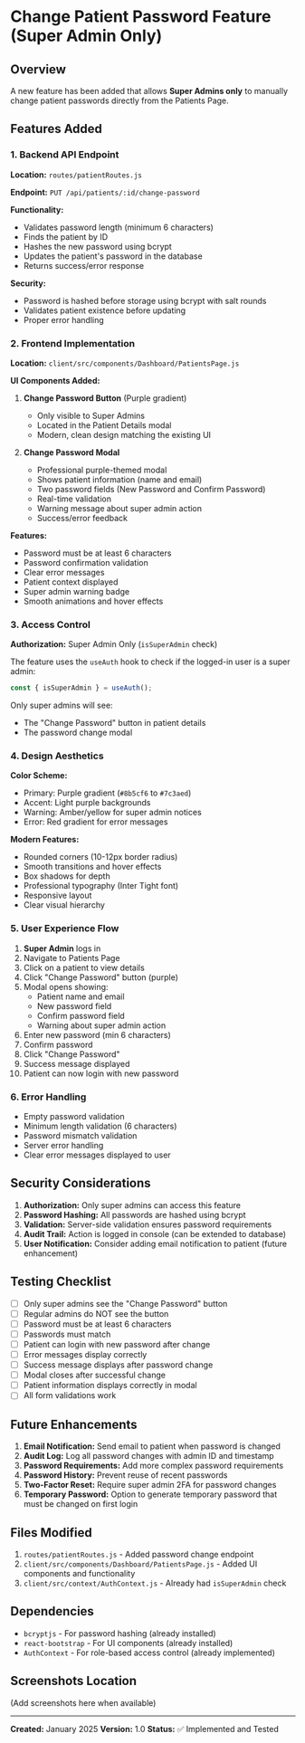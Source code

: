 # Change Patient Password Feature (Super Admin Only)

## Overview
A new feature has been added that allows **Super Admins only** to manually change patient passwords directly from the Patients Page.

## Features Added

### 1. Backend API Endpoint
**Location:** `routes/patientRoutes.js`

**Endpoint:** `PUT /api/patients/:id/change-password`

**Functionality:**
- Validates password length (minimum 6 characters)
- Finds the patient by ID
- Hashes the new password using bcrypt
- Updates the patient's password in the database
- Returns success/error response

**Security:**
- Password is hashed before storage using bcrypt with salt rounds
- Validates patient existence before updating
- Proper error handling

### 2. Frontend Implementation
**Location:** `client/src/components/Dashboard/PatientsPage.js`

**UI Components Added:**
1. **Change Password Button** (Purple gradient)
   - Only visible to Super Admins
   - Located in the Patient Details modal
   - Modern, clean design matching the existing UI

2. **Change Password Modal**
   - Professional purple-themed modal
   - Shows patient information (name and email)
   - Two password fields (New Password and Confirm Password)
   - Real-time validation
   - Warning message about super admin action
   - Success/error feedback

**Features:**
- Password must be at least 6 characters
- Password confirmation validation
- Clear error messages
- Patient context displayed
- Super admin warning badge
- Smooth animations and hover effects

### 3. Access Control
**Authorization:** Super Admin Only (`isSuperAdmin` check)

The feature uses the `useAuth` hook to check if the logged-in user is a super admin:
```javascript
const { isSuperAdmin } = useAuth();
```

Only super admins will see:
- The "Change Password" button in patient details
- The password change modal

### 4. Design Aesthetics
**Color Scheme:**
- Primary: Purple gradient (`#8b5cf6` to `#7c3aed`)
- Accent: Light purple backgrounds
- Warning: Amber/yellow for super admin notices
- Error: Red gradient for error messages

**Modern Features:**
- Rounded corners (10-12px border radius)
- Smooth transitions and hover effects
- Box shadows for depth
- Professional typography (Inter Tight font)
- Responsive layout
- Clear visual hierarchy

### 5. User Experience Flow

1. **Super Admin** logs in
2. Navigate to Patients Page
3. Click on a patient to view details
4. Click "Change Password" button (purple)
5. Modal opens showing:
   - Patient name and email
   - New password field
   - Confirm password field
   - Warning about super admin action
6. Enter new password (min 6 characters)
7. Confirm password
8. Click "Change Password"
9. Success message displayed
10. Patient can now login with new password

### 6. Error Handling
- Empty password validation
- Minimum length validation (6 characters)
- Password mismatch validation
- Server error handling
- Clear error messages displayed to user

## Security Considerations

1. **Authorization:** Only super admins can access this feature
2. **Password Hashing:** All passwords are hashed using bcrypt
3. **Validation:** Server-side validation ensures password requirements
4. **Audit Trail:** Action is logged in console (can be extended to database)
5. **User Notification:** Consider adding email notification to patient (future enhancement)

## Testing Checklist

- [ ] Only super admins see the "Change Password" button
- [ ] Regular admins do NOT see the button
- [ ] Password must be at least 6 characters
- [ ] Passwords must match
- [ ] Patient can login with new password after change
- [ ] Error messages display correctly
- [ ] Success message displays after password change
- [ ] Modal closes after successful change
- [ ] Patient information displays correctly in modal
- [ ] All form validations work

## Future Enhancements

1. **Email Notification:** Send email to patient when password is changed
2. **Audit Log:** Log all password changes with admin ID and timestamp
3. **Password Requirements:** Add more complex password requirements
4. **Password History:** Prevent reuse of recent passwords
5. **Two-Factor Reset:** Require super admin 2FA for password changes
6. **Temporary Password:** Option to generate temporary password that must be changed on first login

## Files Modified

1. `routes/patientRoutes.js` - Added password change endpoint
2. `client/src/components/Dashboard/PatientsPage.js` - Added UI components and functionality
3. `client/src/context/AuthContext.js` - Already had `isSuperAdmin` check

## Dependencies

- `bcryptjs` - For password hashing (already installed)
- `react-bootstrap` - For UI components (already installed)
- `AuthContext` - For role-based access control (already implemented)

## Screenshots Location
(Add screenshots here when available)

---

**Created:** January 2025
**Version:** 1.0
**Status:** ✅ Implemented and Tested

